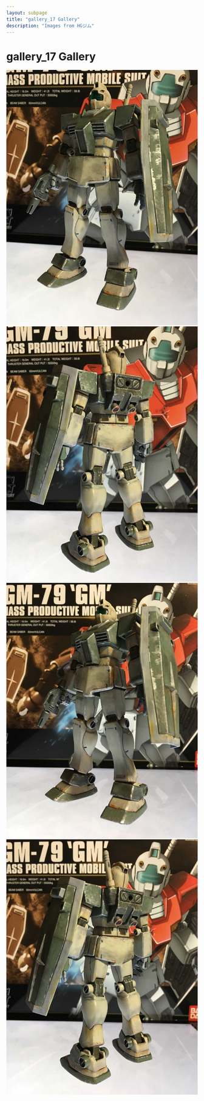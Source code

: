```yaml
---
layout: subpage
title: "gallery_17 Gallery"
description: "Images from HGジム"
---
```


# gallery_17 Gallery

![278](gallery_17/278.JPG)
![279](gallery_17/279.JPG)
![280](gallery_17/280.JPG)
![281](gallery_17/281.JPG)
